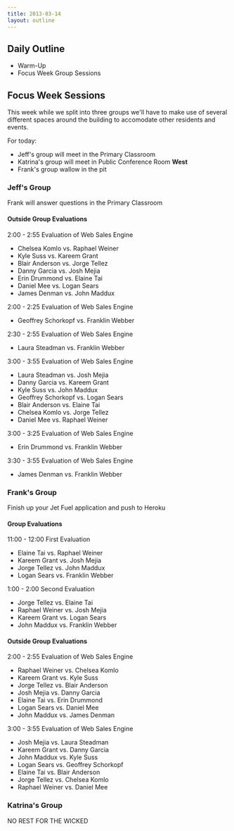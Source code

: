 ```yaml
---
title: 2013-03-14
layout: outline
---
```


## Daily Outline

* Warm-Up
* Focus Week Group Sessions

## Focus Week Sessions

This week while we split into three groups we'll have to make use of several different spaces around the building to accomodate other residents and events.

For today:

* Jeff's group will meet in the Primary Classroom
* Katrina's group will meet in Public Conference Room **West**
* Frank's group wallow in the pit

### Jeff's Group

Frank will answer questions in the Primary Classroom

#### Outside Group Evaluations

2:00 - 2:55 Evaluation of Web Sales Engine

* Chelsea Komlo vs. Raphael Weiner
* Kyle Suss vs. Kareem Grant
* Blair Anderson vs. Jorge Tellez
* Danny Garcia vs. Josh Mejia
* Erin Drummond vs. Elaine Tai
* Daniel Mee vs. Logan Sears
* James Denman vs. John Maddux

2:00 - 2:25 Evaluation of Web Sales Engine

* Geoffrey Schorkopf vs. Franklin Webber

2:30 - 2:55 Evaluation of Web Sales Engine

* Laura Steadman vs. Franklin Webber

3:00 - 3:55 Evaluation of Web Sales Engine

* Laura Steadman vs. Josh Mejia
* Danny Garcia vs. Kareem Grant
* Kyle Suss vs. John Maddux
* Geoffrey Schorkopf vs. Logan Sears
* Blair Anderson vs. Elaine Tai
* Chelsea Komlo vs. Jorge Tellez
* Daniel Mee vs. Raphael Weiner

3:00 - 3:25 Evaluation of Web Sales Engine

* Erin Drummond vs. Franklin Webber

3:30 - 3:55 Evaluation of Web Sales Engine

* James Denman vs. Franklin Webber

### Frank's Group

Finish up your Jet Fuel application and push to Heroku

#### Group Evaluations

11:00 - 12:00 First Evaluation

* Elaine Tai vs. Raphael Weiner
* Kareem Grant vs. Josh Mejia
* Jorge Tellez vs. John Maddux
* Logan Sears vs. Franklin Webber

1:00 - 2:00 Second Evaluation

* Jorge Tellez vs. Elaine Tai
* Raphael Weiner vs. Josh Mejia
* Kareem Grant vs. Logan Sears
* John Maddux vs. Franklin Webber

#### Outside Group Evaluations

2:00 - 2:55 Evaluation of Web Sales Engine

* Raphael Weiner vs. Chelsea Komlo
* Kareem Grant vs. Kyle Suss
* Jorge Tellez vs. Blair Anderson
* Josh Mejia vs. Danny Garcia
* Elaine Tai vs. Erin Drummond
* Logan Sears vs. Daniel Mee
* John Maddux vs. James Denman

3:00 - 3:55 Evaluation of Web Sales Engine

* Josh Mejia vs. Laura Steadman
* Kareem Grant vs. Danny Garcia
* John Maddux vs. Kyle Suss
* Logan Sears vs. Geoffrey Schorkopf
* Elaine Tai vs. Blair Anderson
* Jorge Tellez vs. Chelsea Komlo
* Raphael Weiner vs. Daniel Mee

### Katrina's Group

NO REST FOR THE WICKED